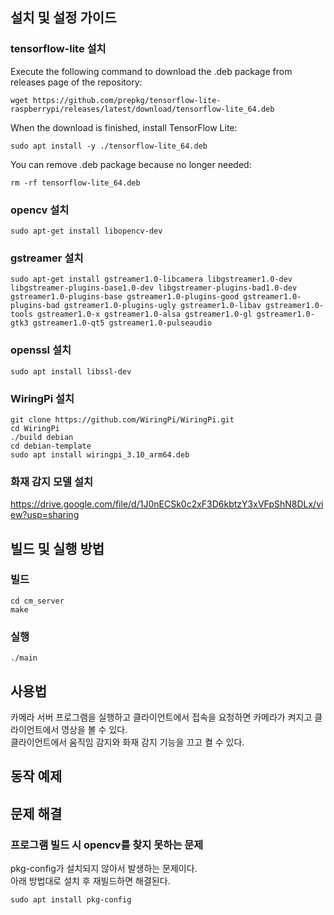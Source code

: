 ## 설치 및 설정 가이드
### tensorflow-lite 설치
Execute the following command to download the .deb package from releases page of the repository:
```
wget https://github.com/prepkg/tensorflow-lite-raspberrypi/releases/latest/download/tensorflow-lite_64.deb
```
When the download is finished, install TensorFlow Lite:
```
sudo apt install -y ./tensorflow-lite_64.deb
```
You can remove .deb package because no longer needed:
```
rm -rf tensorflow-lite_64.deb
```
### opencv 설치
```
sudo apt-get install libopencv-dev
```
### gstreamer 설치
```
sudo apt-get install gstreamer1.0-libcamera libgstreamer1.0-dev libgstreamer-plugins-base1.0-dev libgstreamer-plugins-bad1.0-dev gstreamer1.0-plugins-base gstreamer1.0-plugins-good gstreamer1.0-plugins-bad gstreamer1.0-plugins-ugly gstreamer1.0-libav gstreamer1.0-tools gstreamer1.0-x gstreamer1.0-alsa gstreamer1.0-gl gstreamer1.0-gtk3 gstreamer1.0-qt5 gstreamer1.0-pulseaudio
```
### openssl 설치
```
sudo apt install libssl-dev
```
### WiringPi 설치
```
git clone https://github.com/WiringPi/WiringPi.git
cd WiringPi
./build debian
cd debian-template
sudo apt install wiringpi_3.10_arm64.deb
```
### 화재 감지 모델 설치
https://drive.google.com/file/d/1J0nECSk0c2xF3D6kbtzY3xVFpShN8DLx/view?usp=sharing
## 빌드 및 실행 방법
### 빌드
```
cd cm_server
make
```
### 실행
```
./main
```
## 사용법
카메라 서버 프로그램을 실행하고 클라이언트에서 접속을 요청하면 카메라가 켜지고 클라이언트에서 영상을 볼 수 있다.  
클라이언트에서 움직임 감지와 화재 감지 기능을 끄고 켤 수 있다.
## 동작 예제
## 문제 해결
### 프로그램 빌드 시 opencv를 찾지 못하는 문제
pkg-config가 설치되지 않아서 발생하는 문제이다.  
아래 방법대로 설치 후 재빌드하면 해결된다.
```
sudo apt install pkg-config
```
